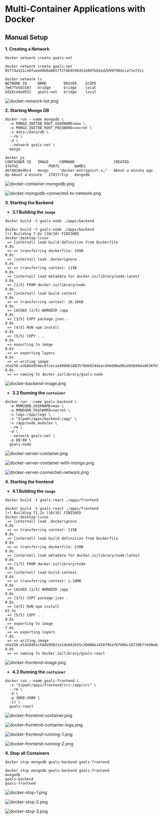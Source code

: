 # Multi-Container Applications with Docker

## Manual Setup

**1. Creating a Network**

```shell
docker network create goals-net
```

```shell-output
docker network create goals-net
05f74a331ce8faee49b8a6857f2f8b959b452e89fbb5ed2b99798dcca71e72cc

docker network ls              
NETWORK ID     NAME        DRIVER    SCOPE
7e67fe583107   bridge      bridge    local
b828cedad932   goals-net   bridge    local
```

![docker-network-list.png](docker-network-list.png)

**2. Starting Mongo DB**

```shell
docker run --name mongodb \
  -e MONGO_INITDB_ROOT_USERNAME=max \
  -e MONGO_INITDB_ROOT_PASSWORD=secret \
  -v data:/data/db \
  --rm \
  -d \
  --network goals-net \
  mongo
```

```shell-output
docker ps
CONTAINER ID   IMAGE     COMMAND                  CREATED              STATUS              PORTS       NAMES
4b74628ed6c4   mongo     "docker-entrypoint.s…"   About a minute ago   Up About a minute   27017/tcp   mongodb
```

![docker-container-mongodb.png](docker-container-mongodb.png)

![docker-mongodb-connected-to-network.png](docker-mongodb-connected-to-network.png)

**3. Starting the Backend**

- **3.1 Building the `image`**
```shell
docker build -t goals-node ./apps/backend
```

```shell-output
docker build -t goals-node ./apps/backend
[+] Building 7.6s (10/10) FINISHED                                                                                                                                                         docker:desktop-linux
 => [internal] load build definition from Dockerfile                                                                                                                                                       0.0s
 => => transferring dockerfile: 245B                                                                                                                                                                       0.0s
 => [internal] load .dockerignore                                                                                                                                                                          0.0s
 => => transferring context: 115B                                                                                                                                                                          0.0s
 => [internal] load metadata for docker.io/library/node:latest                                                                                                                                             0.0s
 => [1/5] FROM docker.io/library/node                                                                                                                                                                      0.0s
 => [internal] load build context                                                                                                                                                                          0.0s
 => => transferring context: 10.16kB                                                                                                                                                                       0.0s
 => CACHED [2/5] WORKDIR /app                                                                                                                                                                              0.0s
 => [3/5] COPY package.json .                                                                                                                                                                              0.0s
 => [4/5] RUN npm install                                                                                                                                                                                  6.8s
 => [5/5] COPY . .                                                                                                                                                                                         0.0s
 => exporting to image                                                                                                                                                                                     0.6s
 => => exporting layers                                                                                                                                                                                    0.6s
 => => writing image sha256:a3b8be954bcbfceca2409861883570db0344eac49e088a0ba2858494ad636fb5                                                                                                               0.0s 
 => => naming to docker.io/library/goals-node                                
```

![docker-backend-image.png](docker-backend-image.png)

- **3.2 Running the `container`**

```shell
docker run --name goals-backend \
  -e MONGODB_USERNAME=max \
  -e MONGODB_PASSWORD=secret \
  -v logs:/app/logs \
  -v "$(pwd)/apps/backend:/app" \
  -v /app/node_modules \
  --rm \
  -d \
  --network goals-net \
  -p 80:80 \
  goals-node
```

![docker-server-container.png](docker-server-container.png)

![docker-server-container-with-mongo.png](docker-server-container-with-mongo.png)

![docker-server-connected-network.png](docker-server-connected-network.png)

**4. Starting the frontend**

- **4.1 Building the `image`**

```shell
docker build -t goals-react ./apps/frontend
```

```shell-output
docker build -t goals-react ./apps/frontend
[+] Building 71.2s (10/10) FINISHED                                                                                                                                                        docker:desktop-linux
 => [internal] load .dockerignore                                                                                                                                                                          0.0s
 => => transferring context: 115B                                                                                                                                                                          0.0s
 => [internal] load build definition from Dockerfile                                                                                                                                                       0.0s
 => => transferring dockerfile: 239B                                                                                                                                                                       0.0s
 => [internal] load metadata for docker.io/library/node:latest                                                                                                                                             0.0s
 => [1/5] FROM docker.io/library/node                                                                                                                                                                      0.0s
 => [internal] load build context                                                                                                                                                                          0.0s
 => => transferring context: 1.18MB                                                                                                                                                                        0.0s
 => CACHED [2/5] WORKDIR /app                                                                                                                                                                              0.0s
 => [3/5] COPY package.json .                                                                                                                                                                              0.0s
 => [4/5] RUN npm install                                                                                                                                                                                 63.3s
 => [5/5] COPY . .                                                                                                                                                                                         0.0s
 => exporting to image                                                                                                                                                                                     7.8s
 => => exporting layers                                                                                                                                                                                    7.8s
 => => writing image sha256:d1d28d91c504b99821e1de942b55c20d80a1458795af67b0bc18729677e90e8c                                                                                                               0.0s 
 => => naming to docker.io/library/goals-react 
```

![docker-frontend-image.png](docker-frontend-image.png)

- **4.2 Running the `container`**

```shell
docker run --name goals-frontend \
  -v "$(pwd)/apps/frontend/src:/app/src" \
  --rm \
  -d \
  -p 3000:3000 \
  -it \
  goals-react
```

![docker-frontend-container.png](docker-frontend-container.png)

![docker-frontend-container-logs.png](docker-frontend-container-logs.png)

![docker-frontend-running-1.png](docker-frontend-running-1.png)

![docker-frontend-running-2.png](docker-frontend-running-2.png)


**4. Stop all Containers**

```shell
docker stop mongodb goals-backend goals-frontend
```

```shell-output
docker stop mongodb goals-backend goals-frontend
mongodb
goals-backend
goals-frontend
```

![docker-stop-1.png](docker-stop-1.png)

![docker-stop-2.png](docker-stop-2.png)

![docker-stop-3.png](docker-stop-3.png)